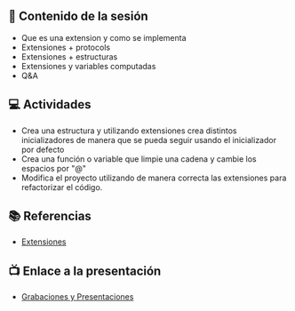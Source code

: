 ## 💽 Contenido de la sesión

- Que es una extension y como se implementa
- Extensiones + protocols
- Extensiones + estructuras
- Extensiones y variables computadas
- Q&A

## 💻 Actividades
- Crea una estructura y utilizando extensiones crea distintos inicializadores de manera que se pueda seguir usando el inicializador por defecto
- Crea una función o variable que limpie una cadena y cambie los espacios por "@"
- Modifica el proyecto utilizando de manera correcta las extensiones para refactorizar el código.

## 📚 Referencias
- [Extensiones](https://docs.swift.org/swift-book/LanguageGuide/Extensions.html)

## 📺 Enlace a la presentación 
- [Grabaciones y Presentaciones](/Grabaciones_y_Presentaciones.md)
